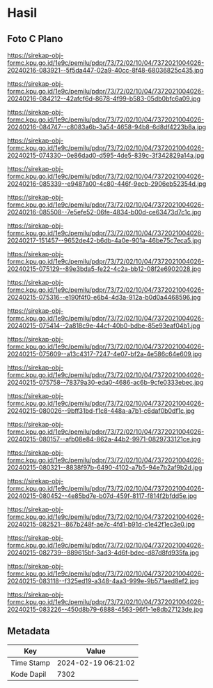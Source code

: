 # Hasil

## Foto C Plano

https://sirekap-obj-formc.kpu.go.id/1e9c/pemilu/pdpr/73/72/02/10/04/7372021004026-20240216-083921--5f5da447-02a9-40cc-8f48-68036825c435.jpg

https://sirekap-obj-formc.kpu.go.id/1e9c/pemilu/pdpr/73/72/02/10/04/7372021004026-20240216-084212--42afcf6d-8678-4f99-b583-05db0bfc6a09.jpg

https://sirekap-obj-formc.kpu.go.id/1e9c/pemilu/pdpr/73/72/02/10/04/7372021004026-20240216-084747--c8083a6b-3a54-4658-94b8-6d8df4223b8a.jpg

https://sirekap-obj-formc.kpu.go.id/1e9c/pemilu/pdpr/73/72/02/10/04/7372021004026-20240215-074330--0e86dad0-d595-4de5-839c-3f342829a14a.jpg

https://sirekap-obj-formc.kpu.go.id/1e9c/pemilu/pdpr/73/72/02/10/04/7372021004026-20240216-085339--e9487a00-4c80-446f-9ecb-2906eb52354d.jpg

https://sirekap-obj-formc.kpu.go.id/1e9c/pemilu/pdpr/73/72/02/10/04/7372021004026-20240216-085508--7e5efe52-06fe-4834-b00d-ce63473d7c1c.jpg

https://sirekap-obj-formc.kpu.go.id/1e9c/pemilu/pdpr/73/72/02/10/04/7372021004026-20240217-151457--9652de42-b6db-4a0e-901a-46be75c7eca5.jpg

https://sirekap-obj-formc.kpu.go.id/1e9c/pemilu/pdpr/73/72/02/10/04/7372021004026-20240215-075129--89e3bda5-fe22-4c2a-bb12-08f2e6902028.jpg

https://sirekap-obj-formc.kpu.go.id/1e9c/pemilu/pdpr/73/72/02/10/04/7372021004026-20240215-075316--e190f4f0-e6b4-4d3a-912a-b0d0a4468596.jpg

https://sirekap-obj-formc.kpu.go.id/1e9c/pemilu/pdpr/73/72/02/10/04/7372021004026-20240215-075414--2a818c9e-44cf-40b0-bdbe-85e93eaf04b1.jpg

https://sirekap-obj-formc.kpu.go.id/1e9c/pemilu/pdpr/73/72/02/10/04/7372021004026-20240215-075609--a13c4317-7247-4e07-bf2a-4e586c64e609.jpg

https://sirekap-obj-formc.kpu.go.id/1e9c/pemilu/pdpr/73/72/02/10/04/7372021004026-20240215-075758--78379a30-eda0-4686-ac6b-9cfe0333ebec.jpg

https://sirekap-obj-formc.kpu.go.id/1e9c/pemilu/pdpr/73/72/02/10/04/7372021004026-20240215-080026--9bff31bd-f1c8-448a-a7b1-c6daf0b0df1c.jpg

https://sirekap-obj-formc.kpu.go.id/1e9c/pemilu/pdpr/73/72/02/10/04/7372021004026-20240215-080157--afb08e84-862a-44b2-9971-0829733121ce.jpg

https://sirekap-obj-formc.kpu.go.id/1e9c/pemilu/pdpr/73/72/02/10/04/7372021004026-20240215-080321--8838f97b-6490-4102-a7b5-94e7b2af9b2d.jpg

https://sirekap-obj-formc.kpu.go.id/1e9c/pemilu/pdpr/73/72/02/10/04/7372021004026-20240215-080452--4e85bd7e-b07d-459f-8117-f814f2bfdd5e.jpg

https://sirekap-obj-formc.kpu.go.id/1e9c/pemilu/pdpr/73/72/02/10/04/7372021004026-20240215-082521--867b248f-ae7c-4fd1-b91d-c1e42f1ec3e0.jpg

https://sirekap-obj-formc.kpu.go.id/1e9c/pemilu/pdpr/73/72/02/10/04/7372021004026-20240215-082739--889615bf-3ad3-4d6f-bdec-d87d8fd935fa.jpg

https://sirekap-obj-formc.kpu.go.id/1e9c/pemilu/pdpr/73/72/02/10/04/7372021004026-20240215-083118--f325ed19-a348-4aa3-999e-9b571aed8ef2.jpg

https://sirekap-obj-formc.kpu.go.id/1e9c/pemilu/pdpr/73/72/02/10/04/7372021004026-20240215-083226--450d8b79-6888-4563-96f1-1e8db27123de.jpg


## Metadata

| Key        | Value               |
| ---------- | ------------------- |
| Time Stamp | 2024-02-19 06:21:02 |
| Kode Dapil | 7302                |



